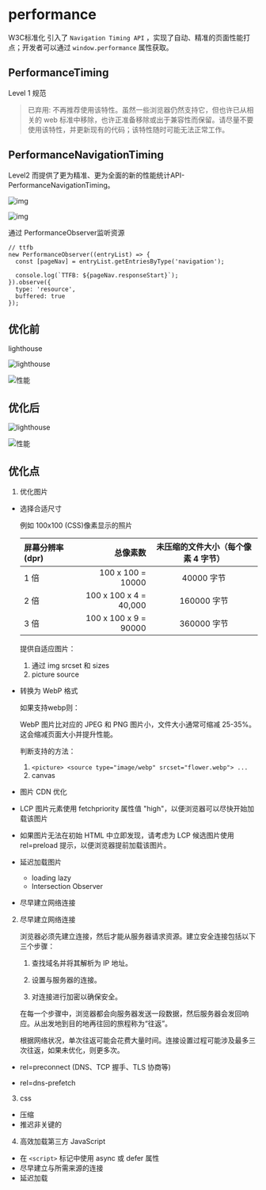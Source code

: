 # performance

W3C标准化 引入了 `Navigation Timing API` ，实现了自动、精准的页面性能打点；开发者可以通过 `window.performance` 属性获取。


## PerformanceTiming

   Level 1 规范

   > 已弃用: 不再推荐使用该特性。虽然一些浏览器仍然支持它，但也许已从相关的 web 标准中移除，也许正准备移除或出于兼容性而保留。请尽量不要使用该特性，并更新现有的代码；该特性随时可能无法正常工作。


## PerformanceNavigationTiming

  Level2 而提供了更为精准、更为全面的新的性能统计API-PerformanceNavigationTiming。

  ![img](./assets/ttfb.png)

  ![img](./assets/time.png)


  通过 PerformanceObserver监听资源

  ```JS
  // ttfb
  new PerformanceObserver((entryList) => {
    const [pageNav] = entryList.getEntriesByType('navigation');

    console.log(`TTFB: ${pageNav.responseStart}`);
  }).observe({
    type: 'resource',
    buffered: true
  });
  
  ```

## 优化前

lighthouse 



![lighthouse](./assets/before.png)

![性能](./assets/性能1.png)


## 优化后


![lighthouse](./assets/after.png)

![性能](./assets/WX20240111-112009%402x.png)


## 优化点

1. 优化图片

  - 选择合适尺寸

    例如 100x100 (CSS)像素显示的照片

    | 屏幕分辨率(dpr) | 总像素数 | 未压缩的文件大小（每个像素 4 字节） |
    | :-----| ----: | :----: |
    | 1 倍  | 100 x 100 = 10000 | 40000 字节 |
    | 2 倍 | 100 x 100 x 4 = 40,000	 | 160000 字节 |
    | 3 倍 | 100 x 100 x 9 = 90000	 | 360000 字节 |

    提供自适应图片：

    1. 通过 img srcset 和 sizes
    2. picture source

  - 转换为 WebP 格式

    如果支持webp则：

    WebP 图片比对应的 JPEG 和 PNG 图片小，文件大小通常可缩减 25-35%。这会缩减页面大小并提升性能。

    判断支持的方法：

    1. `<picture> <source type="image/webp" srcset="flower.webp"> ...`
    2. canvas

  - 图片 CDN 优化

  - LCP 图片元素使用 fetchpriority 属性值 "high"，以便浏览器可以尽快开始加载该图片
  
  - 如果图片无法在初始 HTML 中立即发现，请考虑为 LCP 候选图片使用 rel=preload 提示，以便浏览器提前加载该图片。

  - 延迟加载图片 

    - loading lazy
    - Intersection Observer

  - 尽早建立网络连接

2. 尽早建立网络连接

   浏览器必须先建立连接，然后才能从服务器请求资源。建立安全连接包括以下三个步骤：

   1. 查找域名并将其解析为 IP 地址。

   2. 设置与服务器的连接。

   3. 对连接进行加密以确保安全。

   在每一个步骤中，浏览器都会向服务器发送一段数据，然后服务器会发回响应。从出发地到目的地再往回的旅程称为“往返”。

   根据网络状况，单次往返可能会花费大量时间。连接设置过程可能涉及最多三次往返，如果未优化，则更多次。

  - rel=preconnect (DNS、TCP 握手、TLS 协商等)

  - rel=dns-prefetch 

3. css

  - 压缩
  - 推迟非关键的

4. 高效加载第三方 JavaScript

  - 在 `<script>` 标记中使用 async 或 defer 属性
  - 尽早建立与所需来源的连接
  - 延迟加载
